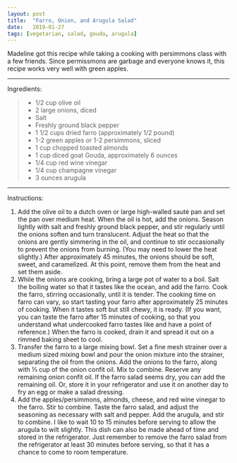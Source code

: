 ```yaml
---
layout: post
title:  "Farro, Onion, and Arugula Salad"
date:   2019-01-27
tags: [vegetarian, salad, gouda, arugula]
---
```


Madeline got this recipe while taking a cooking with persimmons class with a few friends. Since permissmons are garbage and everyone knows it, this recipe works very well with green apples.

---

Ingredients:

> * 1/2 cup olive oil
> * 2 large onions, diced
> * Salt
> * Freshly ground black pepper
> * 1 1/2 cups dried farro (approximately 1/2 pound)
> * 1-2 green apples _or_ 1-2 persimmons, sliced
> * 1 cup chopped toasted almonds
> * 1 cup diced goat Gouda, approximately 6 ounces
> * 1/4 cup red wine vinegar
> * 1/4 cup champagne vinegar
> * 3 ounces arugula

---

Instructions:

1. Add the olive oil to a dutch oven or large high-walled sauté pan and set the pan over medium heat. When the oil is hot, add the onions. Season lightly with salt and freshly ground black pepper, and stir regularly until the onions soften and turn translucent. Adjust the heat so that the onions are gently simmering in the oil, and continue to stir occasionally to prevent the onions from burning. (You may need to lower the heat slightly.) After approximately 45 minutes, the onions should be soft, sweet, and caramelized. At this point, remove them from the heat and set them aside.
1. While the onions are cooking, bring a large pot of water to a boil. Salt the boiling water so that it tastes like the ocean, and add the farro. Cook the farro, stirring occasionally, until it is tender. The cooking time on farro can vary, so start tasting your farro after approximately 25 minutes of cooking. When it tastes soft but still chewy, it is ready. (If you want, you can taste the farro after 15 minutes of cooking, so that you understand what undercooked farro tastes like and have a point of reference.) When the farro is cooked, drain it and spread it out on a rimmed baking sheet to cool.
1. Transfer the farro to a large mixing bowl. Set a fine mesh strainer over a medium sized mixing bowl and pour the onion mixture into the strainer, separating the oil from the onions. Add the onions to the farro, along with ⅓ cup of the onion confit oil. Mix to combine. Reserve any remaining onion confit oil. If the farro salad seems dry, you can add the remaining oil. Or, store it in your refrigerator and use it on another day to fry an egg or make a salad dressing.
1. Add the apples/persimmons, almonds, cheese, and red wine vinegar to the farro. Stir to combine. Taste the farro salad, and adjust the seasoning as necessary with salt and pepper. Add the arugula, and stir to combine. I like to wait 10 to 15 minutes before serving to allow the arugula to wilt slightly. This dish can also be made ahead of time and stored in the refrigerator. Just remember to remove the farro salad from the refrigerator at least 30 minutes before serving, so that it has a chance to come to room temperature.

